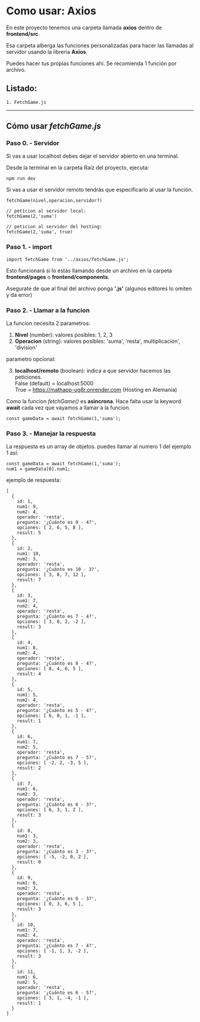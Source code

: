 # Como usar: Axios

En este proyecto tenemos una carpeta llamada **axios** dentro de **frontend/src**.

Esa carpeta alberga las funciones personalizadas para hacer las llamadas al servidor usando la libreria **Axios**.

Puedes hacer tus propias funciones ahí. Se recomienda 1 función por archivo.

## Listado:

    1. FetchGame.js

---

## Cómo usar **_fetchGame.js_**

### Paso 0. - Servidor

Si vas a usar localhost debes dejar el servidor abierto en una terminal.

Desde la terminal en la carpeta Raíz del proyecto, ejecuta:

```
npm run dev
```

Si vas a usar el servidor remoto tendrás que especificarlo al usar la función.

```
fetchGame(nivel,operacion,servidor?)

// peticion al servidor local:
fetchGame(2,'suma')

// peticion al servidor del hosting:
fetchGame(2,'suma', true)
```

### Paso 1. - import

```
import fetchGame from '../axios/fetchGame.js';
```

Esto funcionará si lo estás llamando desde un archivo en la carpeta **frontend/pages** o **frontend/components**.

Asegurate de que al final del archivo ponga **'.js'** (algunos editores lo omiten y da error)

### Paso 2. - Llamar a la funcion

La funcion necesita 2 parametros:

1. **Nivel** (number): valores posibles: 1, 2, 3
2. **Operacion** (string): valores posibles: 'suma', 'resta', multiplicacion', 'division'

parametro opcional:

3. **localhost/remoto** (boolean): indica a que servidor hacemos las peticiones.  
   False (default) = localhost:5000  
   True = https://mathapp-ug8r.onrender.com (Hosting en Alemania)

Como la funcion _fetchGame()_ es **asincrona**.
Hace falta usar la keyword **await** cada vez que vayamos a llamar a la funcion.

```
const gameData = await fetchGame(1,'suma');
```

### Paso 3. - Manejar la respuesta

La respuesta es un array de objetos.
puedes llamar al numero 1 del ejemplo 1 así:

```
const gameData = await fetchGame(1,'suma');
num1 = gameData[0].num1;

```

ejemplo de respuesta:

```
[
  {
    id: 1,
    num1: 9,
    num2: 4,
    operador: 'resta',
    pregunta: '¿Cuánto es 9 - 4?',
    opciones: [ 2, 6, 5, 8 ],
    result: 5
  },
  {
    id: 2,
    num1: 10,
    num2: 3,
    operador: 'resta',
    pregunta: '¿Cuánto es 10 - 3?',
    opciones: [ 3, 8, 7, 12 ],
    result: 7
  },
  {
    id: 3,
    num1: 7,
    num2: 4,
    operador: 'resta',
    pregunta: '¿Cuánto es 7 - 4?',
    opciones: [ 3, 8, 2, -2 ],
    result: 3
  },
  {
    id: 4,
    num1: 8,
    num2: 4,
    operador: 'resta',
    pregunta: '¿Cuánto es 8 - 4?',
    opciones: [ 8, 4, 6, 5 ],
    result: 4
  },
  {
    id: 5,
    num1: 5,
    num2: 4,
    operador: 'resta',
    pregunta: '¿Cuánto es 5 - 4?',
    opciones: [ 6, 0, 1, -1 ],
    result: 1
  },
  {
    id: 6,
    num1: 7,
    num2: 5,
    operador: 'resta',
    pregunta: '¿Cuánto es 7 - 5?',
    opciones: [ -2, 2, -3, 5 ],
    result: 2
  },
  {
    id: 7,
    num1: 6,
    num2: 3,
    operador: 'resta',
    pregunta: '¿Cuánto es 6 - 3?',
    opciones: [ 6, 3, 1, 2 ],
    result: 3
  },
  {
    id: 8,
    num1: 3,
    num2: 3,
    operador: 'resta',
    pregunta: '¿Cuánto es 3 - 3?',
    opciones: [ -5, -2, 0, 2 ],
    result: 0
  },
  {
    id: 9,
    num1: 6,
    num2: 3,
    operador: 'resta',
    pregunta: '¿Cuánto es 6 - 3?',
    opciones: [ 0, 3, 6, 5 ],
    result: 3
  },
  {
    id: 10,
    num1: 7,
    num2: 4,
    operador: 'resta',
    pregunta: '¿Cuánto es 7 - 4?',
    opciones: [ -1, 1, 3, -2 ],
    result: 3
  },
  {
    id: 11,
    num1: 6,
    num2: 5,
    operador: 'resta',
    pregunta: '¿Cuánto es 6 - 5?',
    opciones: [ 3, 1, -4, -1 ],
    result: 1
  }
]
```
